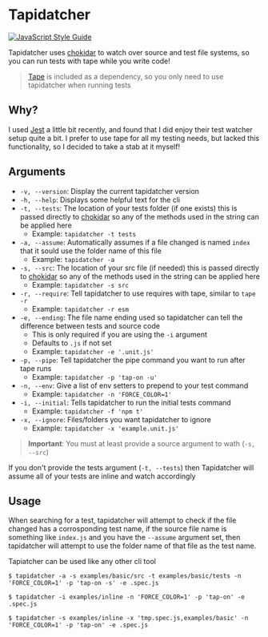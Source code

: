# Tapidatcher

[![JavaScript Style Guide](https://cdn.rawgit.com/standard/standard/master/badge.svg)](https://github.com/standard/standard)

Tapidatcher uses [chokidar](https://github.com/paulmillr/chokidar) to watch over source and test file systems, so you can run tests with tape while you write code!

> [Tape](https://github.com/substack/tape) is included as a dependency, so you only need to use tapidatcher when running tests

## Why?

I used [Jest](https://github.com/facebook/jest) a little bit recently, and found that I did enjoy their test watcher setup quite a bit. I prefer to use tape for all my testing needs, but lacked this functionality, so I decided to take a stab at it myself!

## Arguments

- `-v, --version`: Display the current tapidatcher version
- `-h, --help`: Displays some helpful text for the cli
- `-t, --tests`: The location of your tests folder (if one exists) this is passed directly to [chokidar](https://github.com/paulmillr/chokidar) so any of the methods used in the string can be applied here
  - Example: `tapidatcher -t tests`
- `-a, --assume`: Automatically assumes if a file changed is named `index` that it sould use the folder name of this file
  - Example: `tapidatcher -a`
- `-s, --src`: The location of your src file (if needed) this is passed directly to [chokidar](https://github.com/paulmillr/chokidar) so any of the methods used in the string can be applied here
  - Example: `tapidatcher -s src`
- `-r, --require`: Tell tapidatcher to use requires with tape, similar to `tape -r`
  - Example: `tapidatcher -r esm`
- `-e, --ending`: The file name ending used so tapidatcher can tell the difference between tests and source code
  - This is only required if you are using the `-i` argument
  - Defaults to `.js` if not set
  - Example: `tapidatcher -e '.unit.js'`
- `-p, --pipe`: Tell tapidatcher the pipe command you want to run after tape runs
  - Example: `tapidatcher -p 'tap-on -u'`
- `-n, --env`: Give a list of env setters to prepend to your test command
  - Example: `tapidatcher -n 'FORCE_COLOR=1'`
- `-i, --initial`: Tells tapidatcher to run the initial tests command
  - Example: `tapidatcher -f 'npm t'`
- `-x, --ignore`: Files/folders you want tapidatcher to ignore
  - Example: `tapidatcher -x 'example.unit.js'`

> **Important**: You must at least provide a source argument to wath (`-s, --src`)

If you don't provide the tests argument (`-t, --tests`) then Tapidatcher will assume all of your tests are inline and watch accordingly

## Usage

When searching for a test, tapidatcher will attempt to check if the file changed has a corrosponding test name, if the source file name is something like `index.js` and you have the `--assume` argument set, then tapidatcher will attempt to use the folder name of that file as the test name.

Tapiatcher can be used like any other cli tool

```cli
$ tapidatcher -a -s examples/basic/src -t examples/basic/tests -n 'FORCE_COLOR=1' -p 'tap-on -s' -e .spec.js

$ tapidatcher -i examples/inline -n 'FORCE_COLOR=1' -p 'tap-on' -e .spec.js

$ tapidatcher -s examples/inline -x 'tmp.spec.js,examples/basic' -n 'FORCE_COLOR=1' -p 'tap-on' -e .spec.js
```
